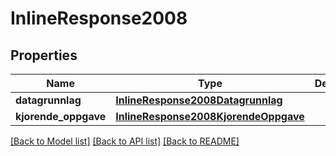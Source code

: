 # InlineResponse2008

## Properties
Name | Type | Description | Notes
------------ | ------------- | ------------- | -------------
**datagrunnlag** | [**InlineResponse2008Datagrunnlag**](InlineResponse2008Datagrunnlag.md) |  | [optional] 
**kjorende_oppgave** | [**InlineResponse2008KjorendeOppgave**](InlineResponse2008KjorendeOppgave.md) |  | [optional] 

[[Back to Model list]](../README.md#documentation-for-models) [[Back to API list]](../README.md#documentation-for-api-endpoints) [[Back to README]](../README.md)

